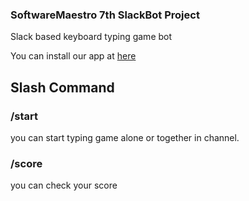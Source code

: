 ### SoftwareMaestro 7th SlackBot Project

Slack based keyboard typing game bot

You can install our app at [here](https://ssoma.xyz:20000)

## Slash Command 
### /start 
you can start typing game alone or together in channel.

### /score
you can check your score 




